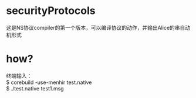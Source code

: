 # securityProtocols
这是NS协议compiler的第一个版本，可以编译协议的动作，并输出Alice的串自动机形式
# how?
 终端输入：  
 $ corebuild -use-menhir test.native   
 $ ./test.native  test1.msg  
 
